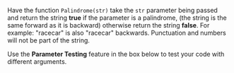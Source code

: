 Have the function ```Palindrome(str)``` take the ```str``` parameter being passed and return the string **true** if the parameter is a palindrome, (the string is the same forward as it is backward) otherwise return the string **false**. For example: "racecar" is also "racecar" backwards. Punctuation and numbers will not be part of the string.

Use the **Parameter Testing** feature in the box below to test your code with different arguments.
